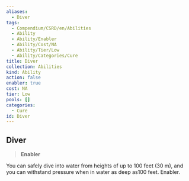 ```yaml
---
aliases:
  - Diver
tags:
  - Compendium/CSRD/en/Abilities
  - Ability
  - Ability/Enabler
  - Ability/Cost/NA
  - Ability/Tier/Low
  - Ability/Categories/Cure
title: Diver
collection: Abilities
kind: Ability
action: false
enabler: true
cost: NA
tier: Low
pools: []
categories:
  - Cure
id: Diver
---
```

## Diver    
>**Enabler**  
    
You can safely dive into water from heights of up to 100 feet (30 m), and you can withstand pressure when in water as deep as100 feet. Enabler.
